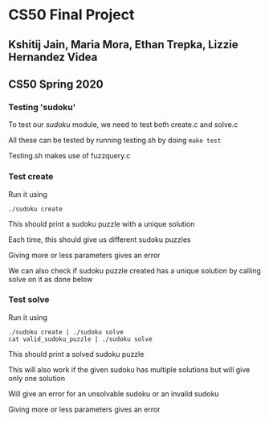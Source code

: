 # CS50 Final Project
## Kshitij Jain, Maria Mora, Ethan Trepka, Lizzie Hernandez Videa
## CS50 Spring 2020

### Testing 'sudoku'

To test our *sudoku* module, we need to test both create.c and solve.c

All these can be tested by running testing.sh by doing ```make test```

Testing.sh makes use of fuzzquery.c





### Test create

Run it using 
```
./sudoku create
```

This should print a sudoku puzzle with a unique solution

Each time, this should give us different sudoku puzzles

Giving more or less parameters gives an error

We can also check if sudoku puzzle created has a unique solution by calling solve on it as done below




### Test solve

Run it using 
```
./sudoku create | ./sudoku solve
cat valid_sudoku_puzzle | ./sudoku solve
```

This should print a solved sudoku puzzle

This will also work if the given sudoku has multiple solutions but will give only one solution

Will give an error for an unsolvable sudoku or an invalid sudoku

Giving more or less parameters gives an error
